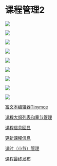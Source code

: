# 课程管理2

![](../../doc/day08/day08随堂笔记/01-今天内容的介绍.png)

![](../../doc/day08/day08随堂笔记/02-整合文本编辑器过程.png)

![](../../doc/day08/day08随堂笔记/03-课程大纲列表功能.png)

![](../../doc/day08/day08随堂笔记/04-课程信息修改功能.png)

![](../../doc/day08/day08随堂笔记/05-课程分类数据回显.png)

![](../../doc/day08/day08随堂笔记/06-章节添加修改删除.png)

![](../../doc/day08/day08随堂笔记/07-sql语句和maven加载机制.png)

![](../../doc/day09/day09随堂笔记/01-内容的介绍.png)

![](../../doc/day09/day09随堂笔记/02-课程最终发布.png)

[富文本编辑器Tinymce](../../doc/day07/day07项目【课程发布-添加课程信息】/05-富文本编辑器Tinymce.ziw)

[课程大纲列表和章节管理](../../doc/day08/day08【课程发布-课程大纲和课程发布】/1-课程大纲列表和章节管理)

[课程信息回显](../../doc/day07/day07项目【课程发布-添加课程信息】/07-课程信息回显.ziw)

[更新课程信息](../../doc/day07/day07项目【课程发布-添加课程信息】/08-更新课程信息.ziw)

[课时（小节）管理](../../doc/day08/day08【课程发布-课程大纲和课程发布】/2-课时（小节）管理)

[课程最终发布](../../doc/day08/day08【课程发布-课程大纲和课程发布】/3-课程最终发布)